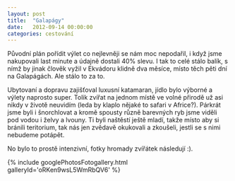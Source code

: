 ```yaml
---
layout: post
title:  "Galapágy"
date:   2012-09-14 00:00:00
categories: cestování
---
```


Původní plán pořídit výlet co nejlevněji se nám moc nepodařil, i když jsme nakupovali last minute a údajně dostali 40% slevu. I tak to celé stálo balík, s nímž by jinak člověk vyžil v Ekvádoru klidně dva měsíce, místo těch pěti dní na Galapágách. Ale stálo to za to.

Ubytovaní a dopravu zajišťoval luxusní katamaran, jídlo bylo výborné a výlety naprosto super. Tolik zvířat na jednom místě ve volné přirodě už asi nikdy v životě neuvidím (leda by klaplo nějaké to safari v Africe?). Párkrát jsme byli i šnorchlovat a kromě spousty různě barevných ryb jsme viděli pod vodou i želvy a lvouny. Ti byli naštěstí ještě mladí, takže místo aby si bránili teritorium, tak nás jen zvědavě okukovali a zkoušeli, jestli se s nimi nebudeme potápět.

No bylo to prostě intenzivní, fotky hromady zvířátek následují :).

{% include googlePhotosFotogallery.html galleryId='oRKen9wsL5WmRbQV6' %}
